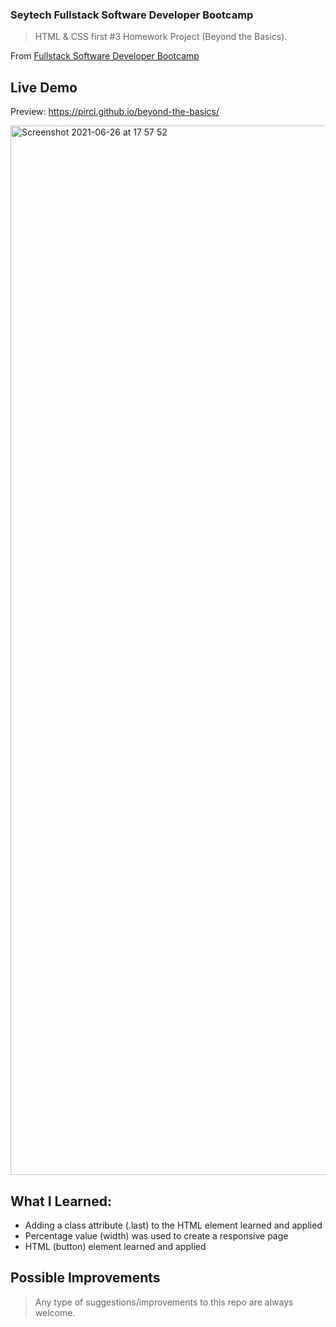 ### Seytech Fullstack Software Developer Bootcamp

> HTML & CSS first #3 Homework Project (Beyond the Basics).

From [Fullstack Software Developer Bootcamp](https://www.seytech.co/)

## Live Demo

Preview: https://pirci.github.io/beyond-the-basics/

<img width="1679" alt="Screenshot 2021-06-26 at 17 57 52" src="https://user-images.githubusercontent.com/43238947/123518998-f351b480-d6a8-11eb-89e5-474487ffed2f.png">

## What I Learned:

- Adding a class attribute (.last) to the HTML element learned and applied
- Percentage value (width) was used to create a responsive page
- HTML (button) element learned and applied

## Possible Improvements

> Any type of suggestions/improvements to this repo are always welcome.
